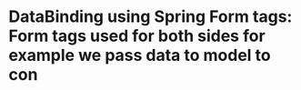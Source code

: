 # DataBinding using Spring Form tags: Form tags used for both sides for example we pass data to model to con
